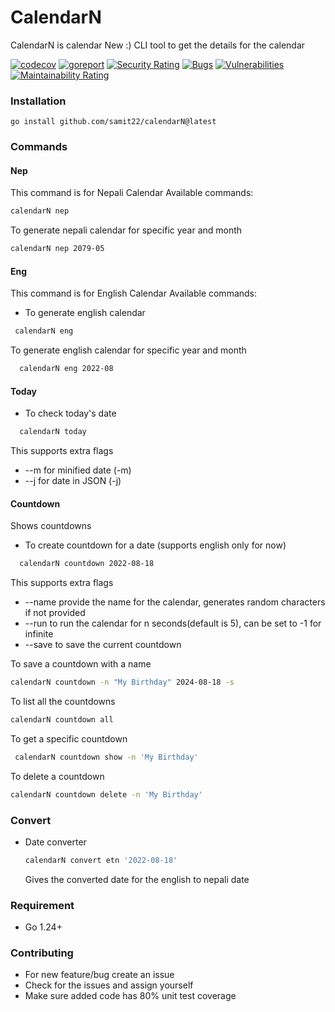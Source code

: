# CalendarN

CalendarN is calendar New :)
CLI tool to get the details for the calendar

[![codecov](https://codecov.io/gh/samit22/calendarN/branch/main/graph/badge.svg?token=A5XND1948Y)](https://codecov.io/gh/samit22/calendarN)
[![goreport](https://goreportcard.com/badge/github.com/samit22/calendarN)](https://goreportcard.com/report/github.com/samit22/calendarN)
[![Security Rating](https://sonarcloud.io/api/project_badges/measure?project=samit22_calendarN&metric=security_rating)](https://sonarcloud.io/summary/new_code?id=samit22_calendarN)
[![Bugs](https://sonarcloud.io/api/project_badges/measure?project=samit22_calendarN&metric=bugs)](https://sonarcloud.io/summary/new_code?id=samit22_calendarN)
[![Vulnerabilities](https://sonarcloud.io/api/project_badges/measure?project=samit22_calendarN&metric=vulnerabilities)](https://sonarcloud.io/summary/new_code?id=samit22_calendarN)
[![Maintainability Rating](https://sonarcloud.io/api/project_badges/measure?project=samit22_calendarN&metric=sqale_rating)](https://sonarcloud.io/summary/new_code?id=samit22_calendarN)

### Installation

```
go install github.com/samit22/calendarN@latest
```

### Commands

#### Nep

This command is for Nepali Calendar
Available commands:

```bash
calendarN nep
```

To generate nepali calendar for specific year and month

```bash
calendarN nep 2079-05
```

#### Eng

This command is for English Calendar
Available commands:

- To generate english calendar

```bash
 calendarN eng
```

To generate english calendar for specific year and month

```bash
  calendarN eng 2022-08
```

#### Today

- To check today's date

```bash
  calendarN today
```

This supports extra flags

- --m for minified date (-m)
- --j for date in JSON (-j)

#### Countdown

Shows countdowns

- To create countdown for a date (supports english only for now)

```bash
  calendarN countdown 2022-08-18
```

This supports extra flags

- --name provide the name for the calendar, generates random characters if not provided
- --run to run the calendar for n seconds(default is 5), can be set to -1 for infinite
- --save to save the current countdown

To save a countdown with a name

```bash
calendarN countdown -n "My Birthday" 2024-08-18 -s
```

To list all the countdowns

```bash
calendarN countdown all
```

To get a specific countdown

```bash
 calendarN countdown show -n 'My Birthday'
```

To delete a countdown

```bash
calendarN countdown delete -n 'My Birthday'
```

### Convert

- Date converter

  ```bash
  calendarN convert etn '2022-08-18'
  ```

  Gives the converted date for the english to nepali date

### Requirement

- Go 1.24+

### Contributing

- For new feature/bug create an issue
- Check for the issues and assign yourself
- Make sure added code has 80% unit test coverage

